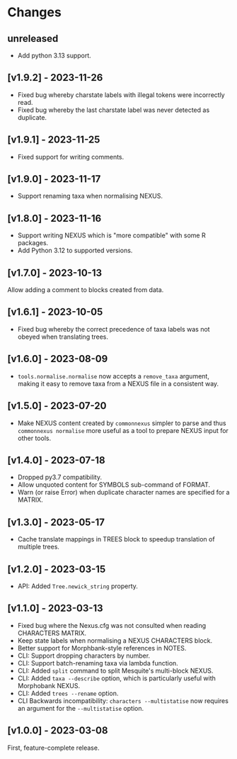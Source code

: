 # Changes


## unreleased

- Add python 3.13 support.


## [v1.9.2] - 2023-11-26

- Fixed bug whereby charstate labels with illegal tokens were incorrectly read.
- Fixed bug whereby the last charstate label was never detected as duplicate.


## [v1.9.1] - 2023-11-25

- Fixed support for writing comments.


## [v1.9.0] - 2023-11-17

- Support renaming taxa when normalising NEXUS.


## [v1.8.0] - 2023-11-16

- Support writing NEXUS which is "more compatible" with some R packages.
- Add Python 3.12 to supported versions.


## [v1.7.0] - 2023-10-13

Allow adding a comment to blocks created from data.


## [v1.6.1] - 2023-10-05

- Fixed bug whereby the correct precedence of taxa labels was not obeyed when
  translating trees.


## [v1.6.0] - 2023-08-09

- `tools.normalise.normalise` now accepts a `remove_taxa` argument, making
  it easy to remove taxa from a NEXUS file in a consistent way.


## [v1.5.0] - 2023-07-20

- Make NEXUS content created by `commonnexus` simpler to parse and thus
  `commonnexus normalise` more useful as a tool to prepare NEXUS input for
  other tools.


## [v1.4.0] - 2023-07-18

- Dropped py3.7 compatibility.
- Allow unquoted content for SYMBOLS sub-command of FORMAT.
- Warn (or raise Error) when duplicate character names are specified for a MATRIX.


## [v1.3.0] - 2023-05-17

- Cache translate mappings in TREES block to speedup translation of multiple trees.


## [v1.2.0] - 2023-03-15

- API: Added `Tree.newick_string` property.


## [v1.1.0] - 2023-03-13

- Fixed bug where the Nexus.cfg was not consulted when reading CHARACTERS MATRIX.
- Keep state labels when normalising a NEXUS CHARACTERS block.
- Better support for Morphbank-style references in NOTES.
- CLI: Support dropping characters by number.
- CLI: Support batch-renaming taxa via lambda function.
- CLI: Added `split` command to split Mesquite's multi-block NEXUS.
- CLI: Added `taxa --describe` option, which is particularly useful with Morphobank NEXUS.
- CLI: Added `trees --rename` option.
- CLI Backwards incompatibility: `characters --multistatise` now requires an argument for
  the `--multistatise` option.


## [v1.0.0] - 2023-03-08

First, feature-complete release.

